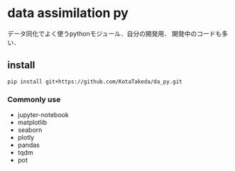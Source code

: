# data assimilation py
データ同化でよく使うpythonモジュール．自分の開発用．
開発中のコードも多い．

## install
```
pip install git+https://github.com/KotaTakeda/da_py.git
```

### Commonly use
- jupyter-notebook
- matplotlib
- seaborn
- plotly
- pandas
- tqdm
- pot
